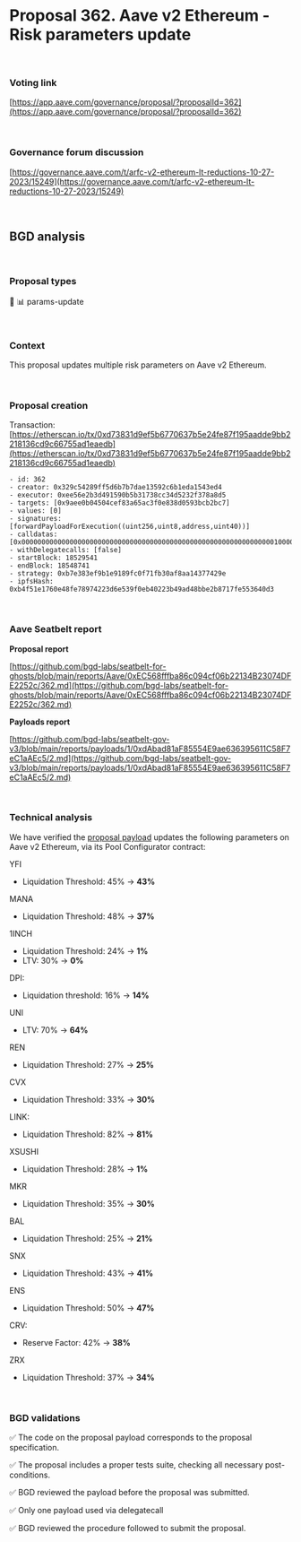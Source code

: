 # Proposal 362. Aave v2 Ethereum - Risk parameters update

<br>

### Voting link

[https://app.aave.com/governance/proposal/?proposalId=362](https://app.aave.com/governance/proposal/?proposalId=362)

<br>

### Governance forum discussion

[https://governance.aave.com/t/arfc-v2-ethereum-lt-reductions-10-27-2023/15249](https://governance.aave.com/t/arfc-v2-ethereum-lt-reductions-10-27-2023/15249)

<br>

## BGD analysis

<br>

### Proposal types

:wrench: :bar_chart: params-update

<br>

### Context

This proposal updates multiple risk parameters on Aave v2 Ethereum.

<br>

### Proposal creation

Transaction: [https://etherscan.io/tx/0xd73831d9ef5b6770637b5e24fe87f195aadde9bb2218136cd9c66755ad1eaedb](https://etherscan.io/tx/0xd73831d9ef5b6770637b5e24fe87f195aadde9bb2218136cd9c66755ad1eaedb)

```
- id: 362
- creator: 0x329c54289ff5d6b7b7dae13592c6b1eda1543ed4
- executor: 0xee56e2b3d491590b5b31738cc34d5232f378a8d5
- targets: [0x9aee0b04504cef83a65ac3f0e838d0593bcb2bc7]
- values: [0]
- signatures: [forwardPayloadForExecution((uint256,uint8,address,uint40))]
- calldatas: [0x00000000000000000000000000000000000000000000000000000000000000010000000000000000000000000000000000000000000000000000000000000001000000000000000000000000dabad81af85554e9ae636395611c58f7ec1aaec50000000000000000000000000000000000000000000000000000000000000002]
- withDelegatecalls: [false]
- startBlock: 18529541
- endBlock: 18548741
- strategy: 0xb7e383ef9b1e9189fc0f71fb30af8aa14377429e
- ipfsHash: 0xb4f51e1760e48fe78974223d6e539f0eb40223b49ad48bbe2b8717fe553640d3
```

<br>

### Aave Seatbelt report

**Proposal report**

[https://github.com/bgd-labs/seatbelt-for-ghosts/blob/main/reports/Aave/0xEC568fffba86c094cf06b22134B23074DFE2252c/362.md](https://github.com/bgd-labs/seatbelt-for-ghosts/blob/main/reports/Aave/0xEC568fffba86c094cf06b22134B23074DFE2252c/362.md)

**Payloads report**

[https://github.com/bgd-labs/seatbelt-gov-v3/blob/main/reports/payloads/1/0xdAbad81aF85554E9ae636395611C58F7eC1aAEc5/2.md](https://github.com/bgd-labs/seatbelt-gov-v3/blob/main/reports/payloads/1/0xdAbad81aF85554E9ae636395611C58F7eC1aAEc5/2.md)



<br>

### Technical analysis

We have verified the [proposal payload](https://etherscan.io/address/0xc62cAb55a4376F916D107D7e09356E9799c090fa#code#F1#L13) updates the following parameters on Aave v2 Ethereum, via its Pool Configurator contract:

YFI
- Liquidation Threshold: 45% -> **43%**

MANA
- Liquidation Threshold: 48% -> **37%**

1INCH
- Liquidation Threshold: 24% -> **1%**
- LTV: 30% -> **0%**

DPI:
- Liquidation threshold: 16% -> **14%**

UNI
- LTV: 70% -> **64%**

REN
- Liquidation Threshold: 27% -> **25%**

CVX
- Liquidation Threshold: 33% -> **30%**

LINK:
- Liquidation Threshold: 82% -> **81%**

XSUSHI
- Liquidation Threshold: 28% -> **1%**

MKR
- Liquidation Threshold: 35% -> **30%**

BAL
- Liquidation Threshold: 25% -> **21%**

SNX
- Liquidation Threshold: 43% -> **41%**

ENS
- Liquidation Threshold: 50% -> **47%**

CRV:
- Reserve Factor: 42% -> **38%**

ZRX
- Liquidation Threshold: 37% -> **34%**

<br>

### BGD validations

:white_check_mark: The code on the proposal payload corresponds to the proposal specification.

:white_check_mark: The proposal includes a proper tests suite, checking all necessary post-conditions.

:white_check_mark: BGD reviewed the payload before the proposal was submitted.

:white_check_mark: Only one payload used via delegatecall

:white_check_mark: BGD reviewed the procedure followed to submit the proposal.
